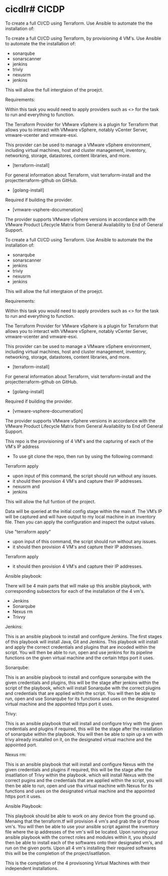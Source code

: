 # cicdlr# CICDP

To create a full CI/CD using Terraform. Use Ansible to automate the the installation of:

To create a full CI/CD using Terraform, by provisioning 4 VM's. Use Ansible to automate the the installation of:

- sonarqube
- sonarscanner
- jenkins
- triviy
- nexusrm 
- jenkins 

This will allow the full intergtaion of the proejct. 

Requirements:

Within this task you would need to apply providers such as <> for the task to run and everything to function.

The Terraform Provider for VMware vSphere is a plugin for Terraform that allows you to interact with VMware vSphere, notably vCenter Server, vmware-vcenter and vmware-esxi. 

This provider can be used to manage a VMware vSphere environment, including virtual machines, host and cluster management, inventory, networking, storage, datastores, content libraries, and more.

- [terraform-install]

For general information about Terraform, visit terraform-install and the projectterraform-github on GitHub.

- [golang-install]

Required if building the provider.

- [vmware-vsphere-documenation]

The provider supports VMware vSphere versions in accordance with the VMware Product Lifecycle Matrix from General Availability to End of General Support.

To create a full CI/CD using Terraform. Use Ansible to automate the the installation of:

- sonarqube
- sonarscanner
- jenkins
- triviy
- nexusrm 
- jenkins 

This will allow the full intergtaion of the proejct. 

Requirements:

Within this task you would need to apply providers such as <> for the task to run and everything to function.

The Terraform Provider for VMware vSphere is a plugin for Terraform that allows you to interact with VMware vSphere, notably vCenter Server, vmware-vcenter and vmware-esxi. 

This provider can be used to manage a VMware vSphere environment, including virtual machines, host and cluster management, inventory, networking, storage, datastores, content libraries, and more.

- [terraform-install]

For general information about Terraform, visit terraform-install and the projectterraform-github on GitHub.

- [golang-install]

Required if building the provider.

- [vmware-vsphere-documenation]

The provider supports VMware vSphere versions in accordance with the VMware Product Lifecycle Matrix from General Availability to End of General Support.


This repo is the provisioning of 4 VM's and the capturing of each of the VM's IP address 

- To use git clone the repo, then run by using the following command:

Terraform apply

- upon input of this command, the script should run without any issues. 
- it should then provision 4 VM's and capture their IP addresses.
- nexusrm and 
- jenkins 

This will allow the full funtion of the project. 

Data will be queried at the initial config stage within the main.tf. The VM’s IP will be captured and will have output to my local machine in an inventory file. Then you can apply the configuration and inspect the output values.

Use "terraform apply"

- upon input of this command, the script should run without any issues. 
- it should then provision 4 VM's and capture their IP addresses.

Terraform apply

- it should then provision 4 VM's and capture their IP addresses.

Ansible playbook:

There will be 4 main parts that will make up this ansible playbook, with corresponding subsectors for each of the installation of the 4 vm's.

- Jenkins 
- Sonarqube 
- Nexus rm 
- Trivvy 

Jenkins:

This is an ansible playbook to install and configure Jenkins. The first stages of this playbook will install Java, Git and Jenkins. This playbook will install and apply the correct credentials and plugins that are incoded within the script. You will then be able to run, open and use jenkins for its pipeline functions on the given virtual machine and the certain https port it uses.

Sonarqube:

This is an ansible playbook to install and configure sonarqube with the given credentials and plugins, this will be the stage after jenkins within the script of the playbook, which will install Sonarqube with the correct plugins and credentials that are applied within the script. You will then be able to run, open and use Sonarqube for its functions and uses on the designated virtual machine and the appointed https port it uses.

Trivy:

This is an ansible playbook that will install and configure trivy with the given credentials and plugins if required, this will be the stage after the installation of sonarqube within the playbook. You will then be able to spin up a vm with trivy already insatalled on it, on the designated virtual machine and the appointed port.

Nexus rm:

This is an ansible playbook that will install and configure Nexus with the given credentials and plugins if required, this will be the stage after the insatllation of Trivy within the playbook. which will install Nexus with the correct pugins and the credentials that are applied within the script, you will then be able to run, open and use tha virtual machine with Nexus for its functions and uses on the designated virtual machine and the appointed https port it uses.

Ansible Playbook:

This playbook should be able to work on any device from the ground up. Menaing that the terraform.tf will provision 4 vm's and grab the ip of those vm's. You will then be able to use your ansible script against the inventory file where the ip addresses of the vm's will be located. Upon running your ansible playbook with the correct roles and modules within it, you should then be able to install each of the softwares onto their designated vm's, and run on the given ports. Upon all 4 vm's installing their required softwares this will be the completion of the project/isatllation.

This is the completion of the 4 provisoning Virtual Machines with their independent installations.